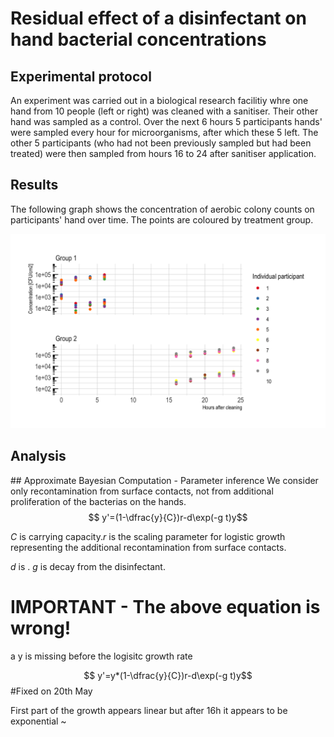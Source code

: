 # Residual effect of a disinfectant on hand bacterial concentrations
## Experimental protocol
An experiment was carried out in a biological research facilitiy whre one hand from 10 people (left or right) was cleaned with a sanitiser. Their other hand was sampled as a control. Over the next 6 hours 5 participants hands' were sampled every hour for microorganisms, after which these 5 left. The other 5 participants (who had not been previously sampled but had been treated) were then sampled from hours 16 to 24 after sanitiser application.

## Results
The following graph shows the concentration of aerobic colony counts on participants' hand over time. The points are coloured by treatment group.


![Concentration by participant ID](Images/conc_by_group.png)

## Analysis



## Approximate Bayesian Computation - Parameter inference
We consider only recontamination from surface contacts, not from additional proliferation of the bacterias on the hands.
$$ y'=(1-\dfrac{y}{C})r-d\exp(-g t)y$$

$C$ is carrying capacity.$r$ is the scaling parameter for logistic growth representing the additional recontamination from surface contacts.

 $d$ is . $g$ is decay from the disinfectant.

# IMPORTANT - The above equation is wrong!
a y is missing before the logisitc growth rate

$$ y'=y*(1-\dfrac{y}{C})r-d\exp(-g t)y$$
#Fixed on 20th May

First part of the growth appears linear but after 16h it appears to be exponential
~                                                                       

